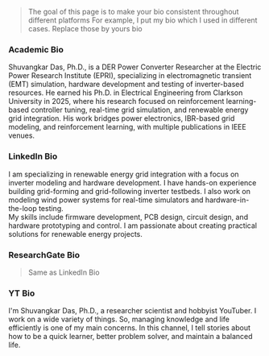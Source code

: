 >The goal of this page is to make your bio consistent throughout different platforms
>For example, I put my bio which I used in different cases. Replace those by yours bio
### Academic Bio 
Shuvangkar Das, Ph.D., is a DER Power Converter Researcher at the Electric Power Research Institute (EPRI), specializing in electromagnetic transient (EMT) simulation, hardware development and testing of inverter-based resources. He earned his Ph.D. in Electrical Engineering from Clarkson University in 2025, where his research focused on reinforcement learning-based controller tuning, real-time grid simulation, and renewable energy grid integration. His work bridges power electronics, IBR-based grid modeling, and reinforcement learning, with multiple publications in IEEE venues.


### LinkedIn Bio 
I am specializing in renewable energy grid integration with a focus on inverter modeling and hardware development. I have hands-on experience building grid-forming and grid-following inverter testbeds. I also work on modeling wind power systems for real-time simulators and hardware-in-the-loop testing.  
My skills include firmware development, PCB design, circuit design, and hardware prototyping and control. I am passionate about creating practical solutions for renewable energy projects.

### ResearchGate Bio
>Same as LinkedIn Bio


### YT Bio
I'm Shuvangkar Das, Ph.D., a researcher scientist and hobbyist YouTuber. I work on a wide variety of things. So, managing knowledge and life efficiently is one of my main concerns. In this channel, I tell stories about how to be a quick learner, better problem solver, and maintain a balanced life.

